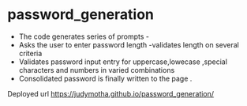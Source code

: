 # password_generation
* The code generates series of prompts -
* Asks the user to enter password length -validates length on several criteria
* Validates password input entry for uppercase,lowecase ,special characters and numbers in varied combinations 
* Consolidated password is finally written to the page .

Deployed url
 https://judymotha.github.io/password_generation/
